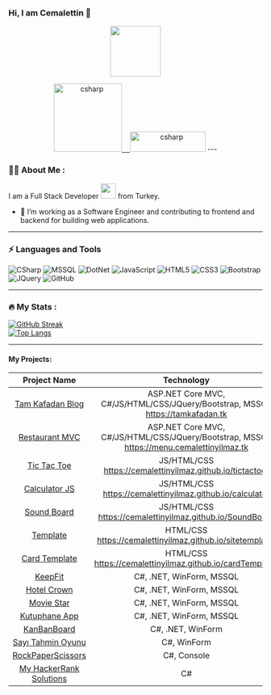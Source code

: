 ### Hi, I am Cemalettin 👋
<div id="header" align="center">
  <img src="https://media.giphy.com/media/M9gbBd9nbDrOTu1Mqx/giphy.gif" width="100"/>
</div>
<p align="center"> <a href="https://www.linkedin.com/in/cemalettin-ylmaz/" target="_blank" rel="noreferrer"> <img src="https://upload.wikimedia.org/wikipedia/commons/thumb/8/80/LinkedIn_Logo_2013.svg/2560px-LinkedIn_Logo_2013.svg.png" alt="csharp" width="135" height=auto"/>&nbsp;&nbsp;&nbsp; <a href="https://www.hackerrank.com/cemalettinyilmaz" target="_blank" rel="noreferrer"><img src="https://camo.githubusercontent.com/49e713e1463692beaff7b552eb60511454485659f6131286eeab9db84e91840a/68747470733a2f2f69302e77702e636f6d2f6772616473696e67616d65732e636f6d2f77702d636f6e74656e742f75706c6f6164732f323031362f30352f3835363737315f3636383232343035333139373834315f313934333639393030395f6f2e706e67" alt="csharp" width="150" height="40"/></a>
---

### :woman_technologist: About Me :
I am a Full Stack Developer <img src="https://media.giphy.com/media/WUlplcMpOCEmTGBtBW/giphy.gif" width="30"> from Turkey.
- :telescope: I’m working as a Software Engineer and contributing to frontend and backend for building web applications.
---
### ⚡ Languages and Tools

![CSharp](https://img.shields.io/badge/-CSharp-6b1678?style=flat-square&logo=csharp)
![MSSQL](https://img.shields.io/badge/-MSSQL-black?style=flat-square&logo=microsoft-sql-server)
![DotNet](https://img.shields.io/badge/-.Net-6b1678?style=flat-square&logo=dotnet)
![JavaScript](https://img.shields.io/badge/-JavaScript-black?style=flat-square&logo=javascript)
![HTML5](https://img.shields.io/badge/-HTML5-E34F26?style=flat-square&logo=html5&logoColor=white)
![CSS3](https://img.shields.io/badge/-CSS3-1572B6?style=flat-square&logo=css3)
![Bootstrap](https://img.shields.io/badge/-Bootstrap-563D7C?style=flat-square&logo=bootstrap)
![JQuery](https://img.shields.io/badge/-JQuery-yellow?style=flat-square&logo=jquery)
![GitHub](https://img.shields.io/badge/-GitHub-181717?style=flat-square&logo=github)

---

### :fire: My Stats :

[![GitHub Streak](http://github-readme-streak-stats.herokuapp.com?user=cemalettinyilmaz&theme=dark&background=000000)](https://git.io/streak-stats)<br/>
  [![Top Langs](https://github-readme-stats.vercel.app/api/top-langs/?username=cemalettinyilmaz&layout=compact&theme=vision-friendly-dark)](https://github.com/anuraghazra/github-readme-stats)

  ---
  
   #### My Projects:

| Project Name        | Technology         
|:-------------:|:-------------:|
  |<a href="https://github.com/cemalettinyilmaz/TamKafadan" target="_blank">Tam Kafadan Blog</a>| ASP.NET Core MVC, C#/JS/HTML/CSS/JQuery/Bootstrap, MSSQL https://tamkafadan.tk |
|<a href="https://github.com/cemalettinyilmaz/RestaurantMVC" target="_blank">Restaurant MVC</a>| ASP.NET Core MVC, C#/JS/HTML/CSS/JQuery/Bootstrap, MSSQL https://menu.cemalettinyilmaz.tk |
|<a href="https://github.com/cemalettinyilmaz/tictactoe" target="_blank">Tic Tac Toe</a>| JS/HTML/CSS https://cemalettinyilmaz.github.io/tictactoe/|
|<a href="https://github.com/cemalettinyilmaz/calculator" target="_blank">Calculator JS</a>| JS/HTML/CSS https://cemalettinyilmaz.github.io/calculator|
|<a href="https://github.com/cemalettinyilmaz/SoundBoard" target="_blank">Sound Board </a>| JS/HTML/CSS https://cemalettinyilmaz.github.io/SoundBoard|
|<a href="https://github.com/cemalettinyilmaz/sitetemplate" target="_blank">Template</a>| HTML/CSS https://cemalettinyilmaz.github.io/sitetemplate/|
|<a href="https://github.com/cemalettinyilmaz/cardTemplate" target="_blank">Card Template</a>| HTML/CSS https://cemalettinyilmaz.github.io/cardTemplate/|
|<a href="https://github.com/cemalettinyilmaz/KeepFit" target="_blank">KeepFit</a>|C#, .NET, WinForm, MSSQL|
|<a href="https://github.com/cemalettinyilmaz/HotelCrownApp" target="_blank">Hotel Crown</a>|C#, .NET, WinForm, MSSQL|
|<a href="https://github.com/cemalettinyilmaz/MovieStar" target="_blank">Movie Star</a>|C#, .NET, WinForm, MSSQL|
|<a href="https://github.com/cemalettinyilmaz/KutuphaneApp" target="_blank">Kutuphane App</a>|C#, .NET, WinForm, MSSQL|
|<a href="https://github.com/cemalettinyilmaz/KanbanBoardProject" target="_blank">KanBanBoard</a>|C#, .NET, WinForm|
|<a href="https://github.com/cemalettinyilmaz/SayiTahminEtmeOyunu" target="_blank">Sayı Tahmin Oyunu</a>|C#, WinForm|
|<a href="https://github.com/cemalettinyilmaz/RockPaperScissors" target="_blank">RockPaperScissors</a>|C#, Console|
|<a href="https://github.com/cemalettinyilmaz/MyHackerRankSolitions" target="_blank">My HackerRank Solutions</a>|C#|

